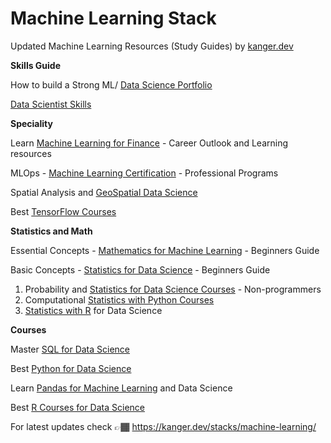 # Machine Learning Stack

Updated Machine Learning Resources (Study Guides) by [kanger.dev](https://kanger.dev)

**Skills Guide**

How to build a Strong ML/ [Data Science Portfolio](https://kanger.dev/how-build-data-science-portfolio/)

[Data Scientist Skills](https://kanger.dev/data-scientist-skills/)

**Speciality**

Learn [Machine Learning for Finance](https://kanger.dev/machine-learning-for-finance-courses/) - Career Outlook and Learning resources

MLOps - [Machine Learning Certification](https://kanger.dev/mlops-machine-learning-engineer-certifications-ml/) - Professional Programs

Spatial Analysis and [GeoSpatial Data Science](https://kanger.dev/learn-geo-spatial-analysis-gis-python-r-courses/)

Best [TensorFlow Courses](https://kanger.dev/tensorflow-courses/)

**Statistics and Math**

Essential Concepts - [Mathematics for Machine Learning](https://kanger.dev/basic-math-for-data-science-mathematics-courses/) - Beginners Guide

Basic Concepts - [Statistics for Data Science](https://kanger.dev/basic-statistics-for-data-science-concepts-guide/) - Beginners Guide

1. Probability and [Statistics for Data Science Courses](https://kanger.dev/learn-statistics-for-data-science-courses/) - Non-programmers
2. Computational [Statistics with Python Courses](https://kanger.dev/computational-statistics-python-courses/)
3. [Statistics with R](https://kanger.dev/data-science-statistics-r-programming/) for Data Science


**Courses**

Master [SQL for Data Science](https://kanger.dev/learn-best-sql-courses-data-science/)

Best [Python for Data Science](https://kanger.dev/learn-python-data-science-courses/)

Learn [Pandas for Machine Learning](https://kanger.dev/data-science-pandas-machine-learning/) and Data Science

Best [R Courses for Data Science](https://kanger.dev/r-for-data-science-courses/)

For latest updates check 👉🏾 https://kanger.dev/stacks/machine-learning/
